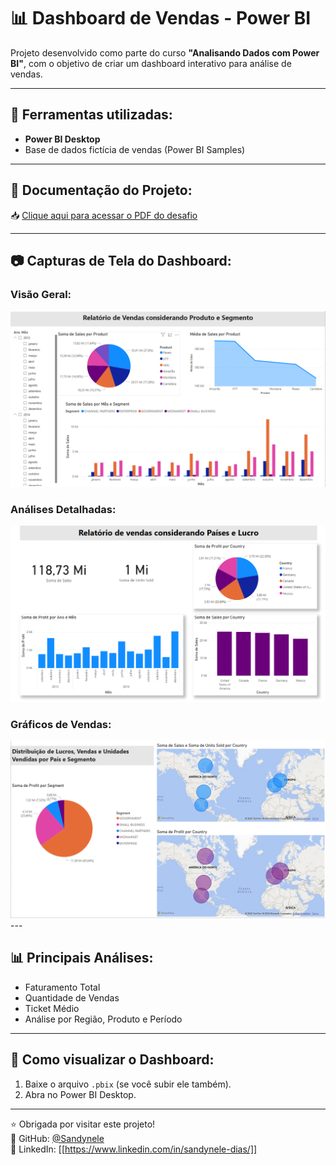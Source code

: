 # 📊 Dashboard de Vendas - Power BI

Projeto desenvolvido como parte do curso **"Analisando Dados com Power BI"**, com o objetivo de criar um dashboard interativo para análise de vendas.

---

## 🧰 Ferramentas utilizadas:

- **Power BI Desktop**
- Base de dados fictícia de vendas (Power BI Samples)

---

## 📄 Documentação do Projeto:

📥 [Clique aqui para acessar o PDF do desafio](./Desafio%20de%20Projeto%20Analisando%20dados%20de%20um%20Dashboard%20de%20Vendas%20no%20Power%20BI.pdf)

---

## 📷 Capturas de Tela do Dashboard:

### Visão Geral:
<img src="./PLANILHA 1.png" alt="Visão Geral do Dashboard" width="700"/>

### Análises Detalhadas:
<img src="./PLANILHA 2.png" alt="Análises Detalhadas" width="700"/>

### Gráficos de Vendas:
<img src="./PLANILHA 3.png" alt="Gráficos de Vendas" width="700"/>
---

## 📊 Principais Análises:

- Faturamento Total
- Quantidade de Vendas
- Ticket Médio
- Análise por Região, Produto e Período

---

## 🚀 Como visualizar o Dashboard:

1. Baixe o arquivo `.pbix` (se você subir ele também).
2. Abra no Power BI Desktop.

---

⭐ Obrigada por visitar este projeto!  
📌 GitHub: [@Sandynele](https://github.com/Sandynele)  
📌 LinkedIn: [[https://www.linkedin.com/in/sandynele-dias/]]

